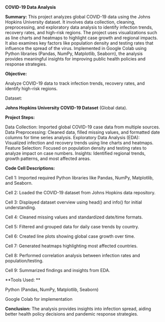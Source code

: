**COVID-19 Data Analysis**


**Summary:**
This project analyzes global COVID-19 data using the Johns Hopkins University dataset. It involves data collection, cleaning, preprocessing, and exploratory data analysis to identify infection trends, recovery rates, and high-risk regions. The project uses visualizations such as line charts and heatmaps to highlight case growth and regional impacts. It also examines key factors like population density and testing rates that influence the spread of the virus. Implemented in Google Colab using Python libraries (Pandas, NumPy, Matplotlib, Seaborn), the analysis provides meaningful insights for improving public health policies and response strategies.

 
**Objective:**

 Analyze COVID-19 data to track infection trends, recovery rates, and identify high-risk regions.
 
Dataset:
 
 **Johns Hopkins University COVID-19 Dataset** (Global data).


**Project Steps:**
 
Data Collection: Imported global COVID-19 case data from multiple sources.
Data Preprocessing: Cleaned data, filled missing values, and formatted date columns for time series analysis.
Exploratory Data Analysis (EDA): Visualized infection and recovery trends using line charts and heatmaps.
Feature Selection: Focused on population density and testing rates to analyze impact on case numbers.
Insights: Identified regional trends, growth patterns, and most affected areas.


**Code Cell Descriptions:**

Cell 1: Imported required Python libraries like Pandas, NumPy, Matplotlib, and Seaborn.

Cell 2: Loaded the COVID-19 dataset from Johns Hopkins data repository.

Cell 3: Displayed dataset overview using head() and info() for initial understanding.

Cell 4: Cleaned missing values and standardized date/time formats.

Cell 5: Filtered and grouped data for daily case trends by country.

Cell 6: Created line plots showing global case growth over time. 

Cell 7: Generated heatmaps highlighting most affected countries.

Cell 8: Performed correlation analysis between infection rates and population/testing.

Cell 9: Summarized findings and insights from EDA.


**Tools Used: **

Python (Pandas, NumPy, Matplotlib, Seaborn)

Google Colab for implementation


**Conclusion:**
The analysis provides insights into infection spread, aiding better health policy decisions and pandemic response strategies.


